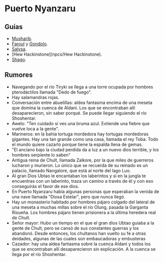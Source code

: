 # Puerto Nyanzaru

## Guías

- [Musharib](npcs/Musharib).
- [Faroul](npcs/Faroul) y [Gondolo](npcs/Gondolo).
- [Salysa](npcs/Salysa).
- [Hew Hackinstone](npcs/Hew Hackinstone).
- [Shago](npcs/Shago).

## Rumores

* Navegando por el río Tiryki se llega a una torre ocupada por hombres pterodáctilos llamada "Dedo de fuego".
* Hay salamandras rojas.
* Conversación entre abuelillas: aldea fantasma encima de una meseta que domina la cuenca de Aldani. Los que se encontraban allí desaparecieron, sin saber porqué. Se puede llegar siguiendo el río Shoshentar.
* Awelo: "Ten cuidado si ves una bruma azul. Extiende una fiebre que vuelve loca a la gente".
* Marineros: en la bahía tortuga mordedora hay tortugas mordedoras gigantes. Hay una tan grande como una casa, llamada el rey Toba. Todo el mundo quiere cazarlo porque tiene la espalda llena de gemas.
* "El anciano bajo la ciudad perdida da a luz a un nuevo dios terrible, y los hombres serpiente lo saben"
* Antigua reina de Chult, llamada Zalkore, por la que miles de guerreros lucharon y murieron. Lo único que se recuerda de su reinado es un palacio, llamado Nangalore, que está al norte del lago Luo.
* Al gran Dios Ubtao le encantaban los laberintos y si en la jungla te encuentras con un laberinto, traza un camino a través de él y con eso conseguirás el favor de ese dios.
* En Puerto Nyanzaru había algunas personas que esperaban la venida de una nave llamada "Diosa Estelar", pero que nunca llegó.
* Hay un monasterio habitado por hombres pájaro colgado del lateral de una meseta a muchas millas sobre el río Olung, pasada la Garganta Risueña. Los hombres pájaro tienen prisionera a la última heredera real de Chult.
* Señor mayor: Hubo un tiempo en el que el gran dios Ubtao guiaba a la gente de Chult, pero se cansó de sus constantes guerras y los abandonó. Desde entonces, los chultanos han vuelto su fe a otras deidades, algunas de las cuales son embaucadoras y embusteras
* Cazador: hay una aldea fantasma sobre la cuenca Aldani y todos los que se encontraban allí desaparecieron sin explicación. A la cuenca se llega por el río Shoshentar.